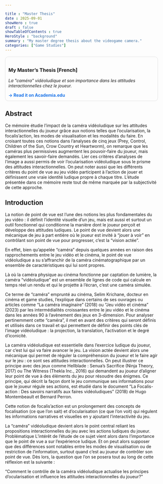 ```yaml
---

title : "Master Thesis"
date : 2025-09-01
showHero : true
draft : false
showTableOfContents : true
HeroStyle : "background"
summary : "My master degree thesis about the videogame camera."
categories: ["Game Studies"]
---
```


<div style="border:1px solid #ddd; border-radius:10px; padding:10px; max-width:500px;">
  <h3>My Master’s Thesis [French]</h3>
  <p>
    <em>La "caméra" vidéoludique et son importance dans les attitudes interactionnelles chez le joueur.</em>
  </p>
  <a href="https://www.academia.edu/144136917/La_cam%C3%A9ra_vid%C3%A9oludique_et_son_importance_dans_les_attitudes_interactionnelles_chez_le_joueur" target="_blank" 
     style="color:#1a73e8; text-decoration:none; font-weight:bold;">
     → Read it on Academia.edu
  </a>
</div>

## Abstract
Ce mémoire étudie l’impact de la caméra vidéoludique sur les attitudes interactionnelles du joueur grâce aux notions telles que l’ocularisation, la focalis’action, les modes de visualisation et les modalités du faire. 
En croisant toutes ces notions dans l’analyses de cinq jeux (Prey, Control, Children of the Sun, Crow Country et Heartworm), on remarque que les caméras plus permissives augmentent les pouvoir-faire du joueur, mais également les savoir-faire demandés. 
Lier ces critères d’analyses de l’image a aussi permis de voir l’ocularisation vidéoludique sous le prisme des attitudes interactionnelles.
On peut noter aussi que les différents critères du point de vue au jeu vidéo participent à l’action de jouer et définissent une vraie identité ludique propre à chaque titre.
L’étude présentée dans ce mémoire reste tout de même marquée par la subjectivité de cette approche.

## Introduction
La notion de point de vue est l’une des notions les plus fondamentales du jeu vidéo : il définit l’identité visuelle d’un jeu, mais est aussi et surtout un outil fonctionnel qui conditionne la manière dont le joueur perçoit et développe des attitudes ludiques. 
Le point de vue devient alors une mécanique de jeu à part entière où le joueur est invité à “jouer à voir” en contrôlant son point de vue pour progresser, c’est la “vision actée”.

En effet, bien qu’appelée “caméra” depuis quelques années en raison des rapprochements entre le jeu vidéo et le cinéma, le point de vue vidéoludique a su s’affranchir de la caméra cinématographique par un ensemble de caractéristiques qui lui sont propres. 

Là où la caméra physique au cinéma fonctionne par captation de lumière, la caméra “vidéoludique” est un ensemble de lignes de code qui calcule en temps réel un rendu et qui le projette à l’écran, c’est une caméra simulée.

Ce terme de “caméra” emprunté au cinéma, Selim Krichane, docteur en cinéma et game studies, l’explique dans certains de ses ouvrages ou articles comme “La caméra imaginaire” (2018) ou “Jeu vidéo et cinéma” (2023) par les intermédialités croissantes entre le jeu vidéo et le cinéma dans les années 90 à l’avènement des jeux en 3-dimension.
Pour analyser pertinemment cette “caméra”, il met en avant des critères qui seront définis et utilisés dans ce travail et qui permettent de définir des points clés de l’image vidéoludique : la projection, la translation, l’activation et le degré d’iconicité.

La caméra vidéoludique est essentielle dans l’exercice ludique du joueur, car c’est lui qui va faire avancer le jeu. La vision actée devient alors une mécanique qui permet de réguler la compréhension du joueur et le faire agir sur le jeu : ce sont ses attitudes interactionnelles. On peut illustrer ce principe avec des jeux comme Hellblade : Senua’s Sacrifice (Ninja Theory, 2017) ou The Witness (Thekla Inc., 2016) qui demandent au joueur d’aligner leur point de vue à des éléments du jeu pour résoudre des énigmes. 
Ce principe, qui décrit la façon dont le jeu communique ses informations pour que le joueur régule ses actions, est étudié dans le document “La Focalis-action : Des savoirs narratifs aux faires vidéoludiques” (2018) de Hugo Montembeault et Bernard Perron. 

Cette notion de focalis’action est un prolongement des concepts de focalisation (ce que l’on sait) et d’ocularisation (ce que l’on voit) qui régulent les informations narratives et visuelles en y ajoutant l’interactivité du jeu. 

La “caméra” vidéoludique devient alors le point central reliant les propositions interactionnelles du jeu avec les actions ludiques du joueur.
Problématique
L’intérêt de l’étude de ce sujet vient alors dans l’importance que le point de vue a sur l’expérience ludique. 
Et on peut alors supposer que des différences sont notables entre les modes de visualisation ou de restriction de l’information, surtout quand c’est au joueur de contrôler son point de vue. 
Dès lors, la question que l’on se posera tout au long de cette réflexion est la suivante :

“Comment le contrôle de la caméra vidéoludique actualise les principes d’ocularisation et influence les attitudes interactionnelles du joueur?”
